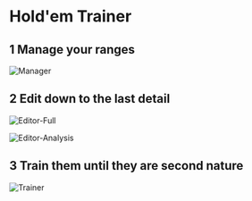 # Hold'em Trainer

## 1 Manage your ranges

![Manager](screenshots/manager.png)

## 2 Edit down to the last detail

![Editor-Full](screenshots/editor-full.png)

![Editor-Analysis](screenshots/editor-analysis.png)

## 3 Train them until they are second nature

![Trainer](screenshots/trainer.png)

